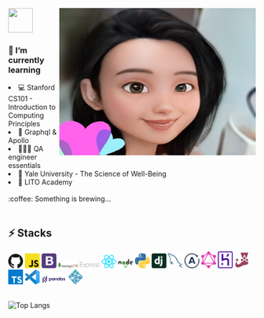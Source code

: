 <img src="https://media.giphy.com/media/i6O3xEh72rp84/giphy.gif" width="50px" height="50px">

<img align="right" src="adecartoon.jpeg" width="400px" height="300px" />

<h3> 🌱 I’m currently learning </h3>
 
<li> 💻 Stanford CS101 - Introduction to Computing Principles</li>
<li>🚀 Graphql & Apollo</li>
<li>👩🏻‍💻 QA engineer essentials</li>
<li>🙏 Yale University - The Science of Well-Being</li>
<li>💩 LITO Academy</li>

<br/>
 :coffee: Something is brewing...
<br/>
 <br/>

<h2> ⚡ Stacks </h2>
<img src="logos/github-icon.svg" width="30"/> <img src="logos/javascript.svg" width="30"/> <img src="logos/bootstrap.svg" width="30"/> <img src="logos/mongodb.svg" width="40"/> <img src="logos/express.svg" width="40"/> <img src="logos/react.svg" width="30"/> <img src="logos/nodejs.svg" width="30"/> <img src="logos/python.svg" width="30"/> <img src="logos/django-icon.svg" width="30"/> <img src="logos/mysql.svg" width="30"/> <img src="logos/apollostack.svg" width="30"/> <img src="logos/graphql.svg" width="30"/> <img src="logos/heroku-icon.svg" width="30"/> <img src="logos/jest.svg" width="30"/> <img src="logos/typescript-icon.svg" width="30"/> <img src="logos/visual-studio-code.svg" width="30"/> <img src="logos/Pandas_logo.svg.png" width="50"/> <img src="logos/netlify.svg" width="30"/>

<br/>
<br/>

![Top Langs](https://github-readme-stats.vercel.app/api/top-langs/?username=8deline&layout=compact&langs_count=10&theme=solarized-light)

<!-- Here are some ideas to get you started: 🔭 I’m currently working on ... -->

<!-- - 👯 I’m looking to collaborate on ...
- 🤔 I’m looking for help with ...
- 💬 Ask me about ...⚡k⚡⚡k⚡⚡⚡kk
- 📫 How to reach me: ...
- 😄 Pronouns: ...
- ⚡ Fun fact: ... -->
